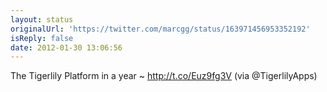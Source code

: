 ```yaml
---
layout: status
originalUrl: 'https://twitter.com/marcgg/status/163971456953352192'
isReply: false
date: 2012-01-30 13:06:56
---
```


The Tigerlily Platform in a year ~ http://t.co/Euz9fg3V (via @TigerlilyApps)
